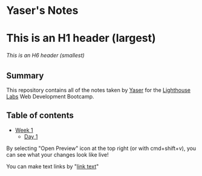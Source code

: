 # Yaser's Notes
# This is an H1 header (largest)
###### This is an H6 header (smallest)
## Summary 

This repository contains all of the notes taken by [Yaser](https://github.com/ya-ser) for the [Lighthouse Labs](https://www.lighthouselabs.ca/en/web-development-bootcamp) Web Development Bootcamp.

## Table of contents
* [Week 1](/vagrant/lighthouse-web-notes/Week_1)
  * [Day 1](/vagrant/lighthouse-web-notes/Week_1/Day_1)

By selecting "Open Preview" icon at the top right (or with cmd+shift+v), you can see what your changes look like live!

You can make text links by "[link text](url)"